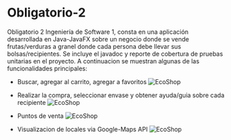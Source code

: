 # Obligatorio-2

Obligatorio 2 Ingeniería de Software 1, consta en una aplicación desarrollada en Java-JavaFX sobre un negocio donde se vende frutas/verduras a granel donde cada persona debe llevar sus bolsas/recipientes. Se incluye el javadoc y reporte de cobertura de pruebas unitarias en el proyecto.
A continuacion se muestran algunas de las funcionalidades principales:


- Buscar, agregar al carrito, agregar a favoritos
![EcoShop](https://github.com/matiassalles99/Obligatorio-2/blob/master/Screenshots/EcoShop%201.PNG?raw=true)

- Realizar la compra, seleccionar envase y obtener ayuda/guia sobre cada recipiente
![EcoShop](https://github.com/matiassalles99/Obligatorio-2/blob/master/Screenshots/EcoShop%20carrito%203.png?raw=true)

- Puntos de venta
![EcoShop](https://github.com/matiassalles99/Obligatorio-2/blob/master/Screenshots/EcoShop%20locales.PNG?raw=true)

- Visualizacion de locales via Google-Maps API
![EcoShop](https://github.com/matiassalles99/Obligatorio-2/blob/master/Screenshots/EcoShop%20Map.PNG?raw=true) 
